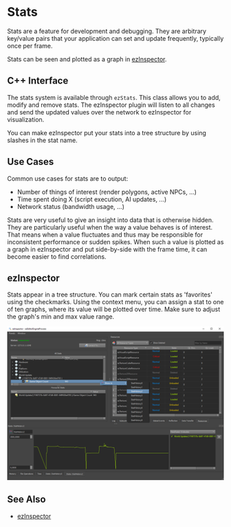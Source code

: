 # Stats

Stats are a feature for development and debugging. They are arbitrary key/value pairs that your application can set and update frequently, typically once per frame.

Stats can be seen and plotted as a graph in [ezInspector](../tools/inspector.md).

## C++ Interface

The stats system is available through `ezStats`. This class allows you to add, modify and remove stats. The ezInspector plugin will listen to all changes and send the updated values over the network to ezInspector for visualization.

You can make ezInspector put your stats into a tree structure by using slashes in the stat name.

## Use Cases

Common use cases for stats are to output:

* Number of things of interest (render polygons, active NPCs, ...)
* Time spent doing X (script execution, AI updates, ...)
* Network status (bandwidth usage, ...)

Stats are very useful to give an insight into data that is otherwise hidden. They are particularly useful when the way a value behaves is of interest. That means when a value fluctuates and thus may be responsible for inconsistent performance or sudden spikes. When such a value is plotted as a graph in ezInspector and put side-by-side with the frame time, it can become easier to find correlations.

## ezInspector

Stats appear in a tree structure. You can mark certain stats as 'favorites' using the checkmarks. Using the context menu, you can assign a stat to one of ten graphs, where its value will be plotted over time. Make sure to adjust the graph's min and max value range.

![ezInspector stats](media/inspector-stats.png)

## See Also


* [ezInspector](../tools/inspector.md)
